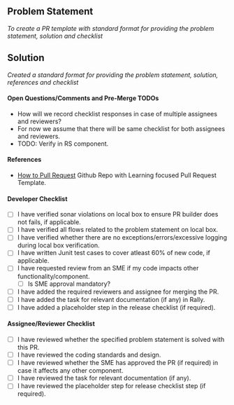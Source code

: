 ## Problem Statement
_To create a PR template with standard format for providing the problem statement, solution and checklist_

## Solution
_Created a standard format for providing the problem statement, solution, references and checklist_

#### Open Questions/Comments and Pre-Merge TODOs
- How will we record checklist responses in case of multiple assignees and reviewers?
- For now we assume that there will be same checklist for both assignees and reviewers.
- TODO: Verify in RS component.

#### References
- [How to Pull Request](https://github.com/flexyford/pull-request) Github Repo with Learning focused Pull Request Template.

#### Developer Checklist
- [ ] I have verified sonar violations on local box to ensure PR builder does not fails, if applicable.
- [ ] I have verified all flows related to the problem statement on local box.
- [ ] I have verified whether there are no exceptions/errors/excessive logging during local box verification.
- [ ] I have written Junit test cases to cover atleast 60% of new code, if applicable.
- [ ] I have requested review from an SME if my code impacts other functionality/component.
    - [ ] Is SME approval mandatory?
- [ ] I have added the required reviewers and assignee for merging the PR.
- [ ] I have added the task for relevant documentation (if any) in Rally.
- [ ] I have added a placeholder step in the release checklist (if required).

#### Assignee/Reviewer Checklist
- [ ] I have reviewed whether the specified problem statement is solved with this PR.
- [ ] I have reviewed the coding standards and design.
- [ ] I have reviewed whether the SME has approved the PR (if required) in case it affects any other component.
- [ ] I have reviewed the task for relevant documentation (if any).
- [ ] I have reviewed the placeholder step for release checklist step (if required).
